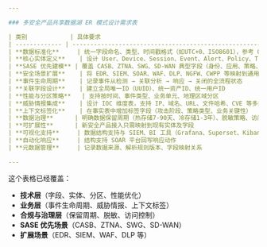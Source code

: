 ```yaml
---

### 多安全产品共享数据湖 ER 模式设计需求表

| 类别            | 具体要求                                                                            | 期望效果                                   | 可参考的思路                                                                      |
| ------------- | ------------------------------------------------------------------------------- | -------------------------------------- | --------------------------------------------------------------------------- |
| **数据标准化**     | 统一字段命名、类型、时间戳格式（如UTC+0、ISO8601），参考 OCSF / ECS / STIX 规范                         | 不同安全产品日志可直接 JOIN 分析，减少字段映射成本           | 参考 **OCSF Core schema**，定义统一字段前缀（src\_ / dst\_ / user\_ / device\_），并制定字段字典 |
| **核心实体定义**    | 设计 User、Device、Session、Event、Alert、Policy、ThreatIndicator、Asset、Application 等实体 | 支撑跨场景的事件关联（如同一用户多源告警追踪）                | 按 MITRE ATT\&CK 模型抽象攻击链涉及的对象，保证实体涵盖身份、资产、威胁三类上下文                            |
| **SASE 优先建模** | 覆盖 CASB、ZTNA、SWG、SD-WAN 典型字段（身份、应用、策略、流量、会话状态）                                  | 快速关联云访问、零信任会话和流量分析，发现违规访问或威胁行为         | CASB + IAM：统一 user\_id；ZTNA + EDR：统一 device\_id；SWG + WAF：统一 URL、domain 维度  |
| **安全场景扩展**    | 将 EDR、SIEM、SOAR、WAF、DLP、NGFW、CWPP 等映射到通用实体                                      | 支持威胁全链路分析（网络-应用-终端-云-数据）               | 设计事实表 SecurityEventFact，按 event\_type 分类并关联维度表，适配不同产品                       |
| **事件生命周期**    | 记录事件从检测 → 关联分析 → 响应 → 关闭的全流程状态                                                  | 支持态势感知和 SOAR 自动化编排                     | 增加 `event_status` 字段（New / InProgress / Mitigated / Closed），并维护事件时间轴表       |
| **关联字段设计**    | 建立全局唯一ID（UUID）、统一资产ID、统一用户ID                                                    | 跨日志源唯一匹配实体，支持追溯                        | 使用哈希算法（user+domain）、资产CMDB ID、统一 UUID 生成规则                                  |
| **性能与分区策略**   | 支持按时间、事件类型、业务单元、地理区域分区                                                          | 提高 ClickHouse / StarRocks / Doris 查询性能 | 使用列式存储 + 分区 + 物化视图；冷热分层（近实时数据+归档数据）                                         |
| **威胁情报集成**    | 设计 IOC 维度表，支持 IP、域名、URL、文件哈希、CVE 等多类型指标                                         | 自动比对内外部威胁情报，提高检测准确度                    | 采用 STIX/TAXII 格式，建立 IOC\_Type、IOC\_Value、FirstSeen、LastSeen 等字段             |
| **上下文标签化**    | 在事实表中增加标签字段（攻击阶段、策略类型、业务关键性）                                                    | 在分析中快速筛选关键事件                           | 标签参考 MITRE ATT\&CK 战术阶段、CIS 控制框架标签                                          |
| **数据治理**      | 明确数据保留周期（热存储7-90天、冷存储1-3年）、脱敏策略、访问控制                                            | 合规性满足监管（GDPR、等保2.0）要求                  | ClickHouse Row Policy + Masking，字段级访问控制，数据生命周期管理表                           |
| **可扩展性**      | 新安全产品接入只需映射到现有实体及字段                                                             | 快速适配新技术场景（IoT安全、AI安全）                  | 模型采用可选字段、JSON 扩展列（ClickHouse Nested / Map 类型）                               |
| **可视化支持**     | 数据结构支持与 SIEM、BI 工具（Grafana、Superset、Kibana）对接                                   | 实现跨产品统一态势感知大屏                          | 建立统一的视图（View）封装复杂 JOIN，提供标准化查询接口                                            |
| **自动化响应**     | 结构支持 SOAR 平台回写响应动作                                                              | 实现检测-分析-处置闭环                           | 在事件事实表加入 `response_action`、`response_status`，SOAR 任务ID等字段                   |
| **元数据管理**     | 记录数据来源、解析规则版本、字段映射关系                                                            | 数据追溯与模型维护可控                            | 元数据表（source\_system、parser\_version、last\_update\_time）管理所有数据源              |

---
```


这个表格已经覆盖：

* **技术层**（字段、实体、分区、性能优化）
* **业务层**（事件生命周期、威胁情报、上下文标签）
* **合规与治理层**（保留周期、脱敏、访问控制）
* **SASE 优先场景**（CASB、ZTNA、SWG、SD-WAN）
* **扩展场景**（EDR、SIEM、WAF、DLP 等）

